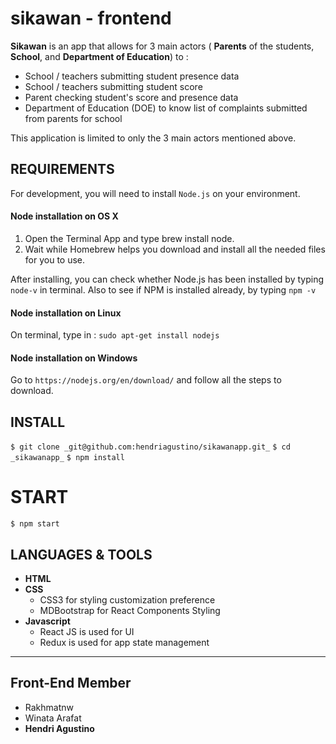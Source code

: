 # sikawan - frontend

**Sikawan** is an app that allows for 3 main actors ( **Parents** of the students, **School**, and **Department of Education**) to :
- School / teachers submitting student presence data
- School / teachers submitting student score
- Parent checking student's score and presence data
- Department of Education (DOE) to know list of complaints submitted from parents for school

This application is limited to only the 3 main actors mentioned above.

## REQUIREMENTS

For development, you will need to install `Node.js` on your environment.

#### Node installation on OS X

1. Open the Terminal App and type brew install node.
2. Wait while Homebrew helps you download and install all the needed files for you to use.

After installing, you can check whether Node.js has been installed by typing `node-v` in terminal. Also to see if NPM is installed already, by typing `npm -v`

#### Node installation on Linux

On terminal, type in : 
`sudo apt-get install nodejs`

#### Node installation on Windows 

Go to `https://nodejs.org/en/download/` and follow all the steps to download.

## INSTALL

`$ git clone _git@github.com:hendriagustino/sikawanapp.git_`
`$ cd _sikawanapp_`
`$ npm install`

# START 

`$ npm start`

## LANGUAGES & TOOLS

- **HTML**
- **CSS**
  - CSS3 for styling customization preference
  - MDBootstrap for React Components Styling
- **Javascript**
  - React JS is used for UI 
  - Redux is used for app state management

-----------------------------------

## Front-End Member
* Rakhmatnw
* Winata Arafat
* **Hendri Agustino**

